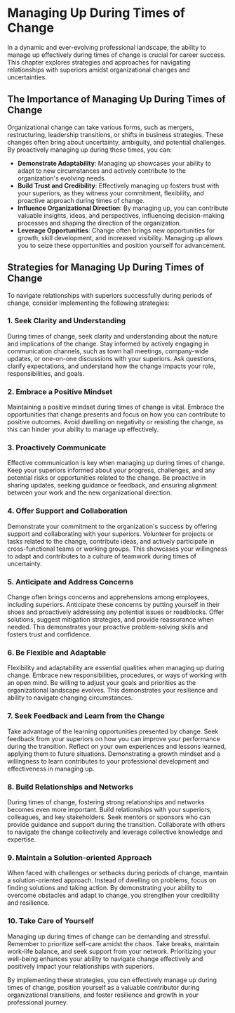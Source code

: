 Managing Up During Times of Change
=============================================

In a dynamic and ever-evolving professional landscape, the ability to manage up effectively during times of change is crucial for career success. This chapter explores strategies and approaches for navigating relationships with superiors amidst organizational changes and uncertainties.

The Importance of Managing Up During Times of Change
----------------------------------------------------

Organizational change can take various forms, such as mergers, restructuring, leadership transitions, or shifts in business strategies. These changes often bring about uncertainty, ambiguity, and potential challenges. By proactively managing up during these times, you can:

* **Demonstrate Adaptability**: Managing up showcases your ability to adapt to new circumstances and actively contribute to the organization's evolving needs.
* **Build Trust and Credibility**: Effectively managing up fosters trust with your superiors, as they witness your commitment, flexibility, and proactive approach during times of change.
* **Influence Organizational Direction**: By managing up, you can contribute valuable insights, ideas, and perspectives, influencing decision-making processes and shaping the direction of the organization.
* **Leverage Opportunities**: Change often brings new opportunities for growth, skill development, and increased visibility. Managing up allows you to seize these opportunities and position yourself for advancement.

Strategies for Managing Up During Times of Change
-------------------------------------------------

To navigate relationships with superiors successfully during periods of change, consider implementing the following strategies:

### 1. **Seek Clarity and Understanding**

During times of change, seek clarity and understanding about the nature and implications of the change. Stay informed by actively engaging in communication channels, such as town hall meetings, company-wide updates, or one-on-one discussions with your superiors. Ask questions, clarify expectations, and understand how the change impacts your role, responsibilities, and goals.

### 2. **Embrace a Positive Mindset**

Maintaining a positive mindset during times of change is vital. Embrace the opportunities that change presents and focus on how you can contribute to positive outcomes. Avoid dwelling on negativity or resisting the change, as this can hinder your ability to manage up effectively.

### 3. **Proactively Communicate**

Effective communication is key when managing up during times of change. Keep your superiors informed about your progress, challenges, and any potential risks or opportunities related to the change. Be proactive in sharing updates, seeking guidance or feedback, and ensuring alignment between your work and the new organizational direction.

### 4. **Offer Support and Collaboration**

Demonstrate your commitment to the organization's success by offering support and collaborating with your superiors. Volunteer for projects or tasks related to the change, contribute ideas, and actively participate in cross-functional teams or working groups. This showcases your willingness to adapt and contributes to a culture of teamwork during times of uncertainty.

### 5. **Anticipate and Address Concerns**

Change often brings concerns and apprehensions among employees, including superiors. Anticipate these concerns by putting yourself in their shoes and proactively addressing any potential issues or roadblocks. Offer solutions, suggest mitigation strategies, and provide reassurance when needed. This demonstrates your proactive problem-solving skills and fosters trust and confidence.

### 6. **Be Flexible and Adaptable**

Flexibility and adaptability are essential qualities when managing up during change. Embrace new responsibilities, procedures, or ways of working with an open mind. Be willing to adjust your goals and priorities as the organizational landscape evolves. This demonstrates your resilience and ability to navigate changing circumstances.

### 7. **Seek Feedback and Learn from the Change**

Take advantage of the learning opportunities presented by change. Seek feedback from your superiors on how you can improve your performance during the transition. Reflect on your own experiences and lessons learned, applying them to future situations. Demonstrating a growth mindset and a willingness to learn contributes to your professional development and effectiveness in managing up.

### 8. **Build Relationships and Networks**

During times of change, fostering strong relationships and networks becomes even more important. Build relationships with your superiors, colleagues, and key stakeholders. Seek mentors or sponsors who can provide guidance and support during the transition. Collaborate with others to navigate the change collectively and leverage collective knowledge and expertise.

### 9. **Maintain a Solution-oriented Approach**

When faced with challenges or setbacks during periods of change, maintain a solution-oriented approach. Instead of dwelling on problems, focus on finding solutions and taking action. By demonstrating your ability to overcome obstacles and adapt to change, you strengthen your credibility and resilience.

### 10. **Take Care of Yourself**

Managing up during times of change can be demanding and stressful. Remember to prioritize self-care amidst the chaos. Take breaks, maintain work-life balance, and seek support from your network. Prioritizing your well-being enhances your ability to navigate change effectively and positively impact your relationships with superiors.

By implementing these strategies, you can effectively manage up during times of change, position yourself as a valuable contributor during organizational transitions, and foster resilience and growth in your professional journey.
